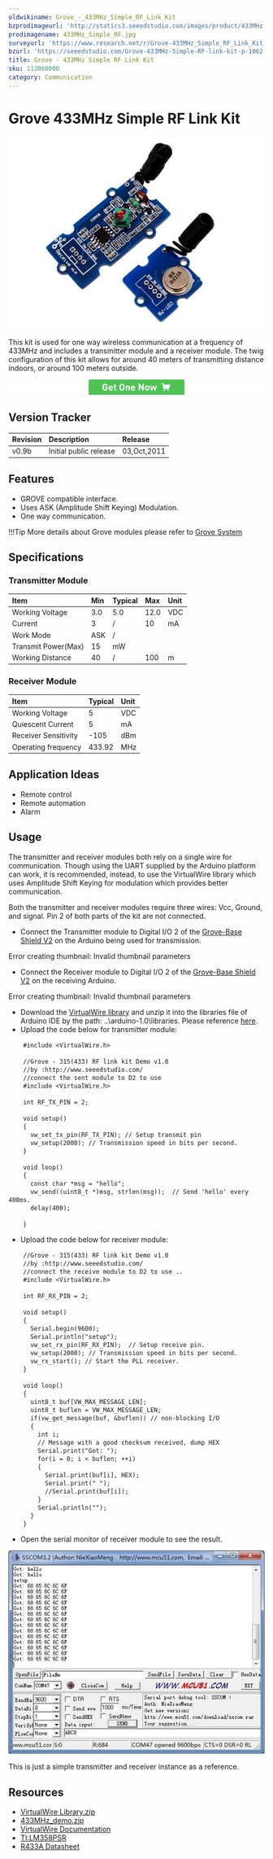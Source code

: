 ```yaml
---
oldwikiname: Grove_-_433MHz_Simple_RF_Link_Kit
bzprodimageurl: 'http://statics3.seeedstudio.com/images/product/433MHz RF kit.jpg'
prodimagename: 433MHz_Simple_RF.jpg
surveyurl: 'https://www.research.net/r/Grove-433MHz_Simple_RF_Link_Kit'
bzurl: 'https://seeedstudio.com/Grove-433MHz-Simple-RF-link-kit-p-1062.html'
title: Grove - 433MHz Simple RF Link Kit
sku: 113060000
category: Communication
---
```


# Grove 433MHz Simple RF Link Kit

![](https://raw.githubusercontent.com/SeeedDocument/Grove-433MHz_Simple_RF_Link_Kit/master/img/433MHz_Simple_RF.jpg)

This kit is used for one way wireless communication at a frequency of 433MHz and includes a transmitter module and a receiver module. The twig configuration of this kit allows for around 40 meters of transmitting distance indoors, or around 100 meters outside.

[![](https://raw.githubusercontent.com/SeeedDocument/common/master/Get_One_Now_Banner.png)](http://www.seeedstudio.com/Grove-433MHz-Simple-RF-link-kit-p-1062.html)

## Version Tracker

| Revision | Description | Release |
| :--- | :--- | :--- |
| v0.9b | Initial public release | 03,Oct,2011 |

## Features

* GROVE compatible interface.
* Uses ASK \(Amplitude Shift Keying\) Modulation.
* One way communication.

!!!Tip More details about Grove modules please refer to [Grove System](http://wiki.seeed.cc/Grove_System/)

## Specifications

### Transmitter Module

|  Item |  Min |  Typical |  Max |  Unit |
| :--- | :--- | :--- | :--- | :--- |
|  Working Voltage |  3.0 |  5.0 |  12.0 |  VDC |
|  Current |  3 |  / |  10 |  mA |
|  Work Mode |  ASK |  / |  |  |
|  Transmit Power\(Max\) |  15 |  mW |  |  |
|  Working Distance |  40 |  / |  100 |  m |

### Receiver Module

| Item | Typical | Unit |
| :--- | :--- | :--- |
| Working Voltage | 5 | VDC |
| Quiescent Current | 5 | mA |
| Receiver Sensitivity | -105 | dBm |
| Operating frequency | 433.92 | MHz |

## Application Ideas

* Remote control
* Remote automation
* Alarm

## Usage

The transmitter and receiver modules both rely on a single wire for communication. Though using the UART supplied by the Arduino platform can work, it is recommended, instead, to use the VirtualWire library which uses Amplitude Shift Keying for modulation which provides better communication.

Both the transmitter and receiver modules require three wires: Vcc, Ground, and signal. Pin 2 of both parts of the kit are not connected.

* Connect the Transmitter module to Digital I/O 2 of the [Grove-Base Shield V2](/Base_Shield_V2) on the Arduino being used for transmission.

Error creating thumbnail: Invalid thumbnail parameters

* Connect the Receiver module to Digital I/O 2 of the [Grove-Base Shield V2](/Base_Shield_V2) on the receiving Arduino.

Error creating thumbnail: Invalid thumbnail parameters

* Download the [VirtualWire library](https://raw.githubusercontent.com/SeeedDocument/Grove-433MHz_Simple_RF_Link_Kit/master/res/VirtualWire_Library.zip) and unzip it into the libraries file of Arduino IDE by the path: ..\arduino-1.0\libraries. Please reference [here](http://www.pjrc.com/teensy/td_libs_VirtualWire.html).
* Upload the code below for transmitter module:

```text
    #include <VirtualWire.h>

    //Grove - 315(433) RF link kit Demo v1.0
    //by :http://www.seeedstudio.com/
    //connect the sent module to D2 to use  
    #include <VirtualWire.h>

    int RF_TX_PIN = 2;

    void setup()
    {
      vw_set_tx_pin(RF_TX_PIN); // Setup transmit pin
      vw_setup(2000); // Transmission speed in bits per second.
    }

    void loop()
    {
      const char *msg = "hello";
      vw_send((uint8_t *)msg, strlen(msg));  // Send 'hello' every 400ms.
      delay(400);

    }
```

* Upload the code below for receiver module:

```text
    //Grove - 315(433) RF link kit Demo v1.0
    //by :http://www.seeedstudio.com/
    //connect the receive module to D2 to use ..
    #include <VirtualWire.h>

    int RF_RX_PIN = 2;

    void setup()
    {
      Serial.begin(9600);
      Serial.println("setup");
      vw_set_rx_pin(RF_RX_PIN);  // Setup receive pin.
      vw_setup(2000); // Transmission speed in bits per second.
      vw_rx_start(); // Start the PLL receiver.
    }

    void loop()
    {
      uint8_t buf[VW_MAX_MESSAGE_LEN];
      uint8_t buflen = VW_MAX_MESSAGE_LEN;
      if(vw_get_message(buf, &buflen)) // non-blocking I/O
      {
        int i;
        // Message with a good checksum received, dump HEX
        Serial.print("Got: ");
        for(i = 0; i < buflen; ++i)
        {
          Serial.print(buf[i], HEX);
          Serial.print(" ");
          //Serial.print(buf[i]);
        }
        Serial.println("");
      }
    }
```

* Open the serial monitor of receiver module to see the result.

![](https://raw.githubusercontent.com/SeeedDocument/Grove-433MHz_Simple_RF_Link_Kit/master/img/Receive_Data.jpg)

This is just a simple transmitter and receiver instance as a reference.

## Resources

* [VirtualWire Library.zip](https://raw.githubusercontent.com/SeeedDocument/Grove-433MHz_Simple_RF_Link_Kit/master/res/VirtualWire_Library.zip)
* [433MHz\_demo.zip](https://raw.githubusercontent.com/SeeedDocument/Grove-433MHz_Simple_RF_Link_Kit/master/res/315MHz_Demo.zip)
* [VirtualWire Documentation](http://www.open.com.au/mikem/arduino/VirtualWire.pdf)
* [TI:LM358PSR](https://raw.githubusercontent.com/SeeedDocument/Grove-433MHz_Simple_RF_Link_Kit/master/res/1110010P1.pdf)
* [R433A Datasheet](https://raw.githubusercontent.com/SeeedDocument/Grove-433MHz_Simple_RF_Link_Kit/master/res/ADI;ACTR433A.pdf)

